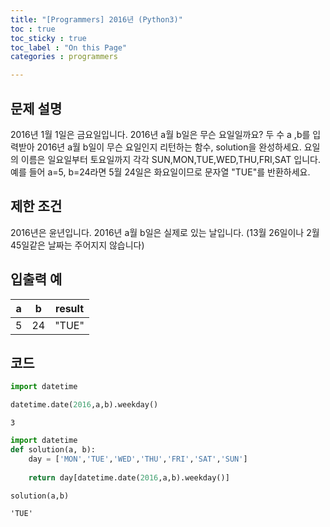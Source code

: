 ```yaml
---
title: "[Programmers] 2016년 (Python3)"
toc : true
toc_sticky : true
toc_label : "On this Page"
categories : programmers

---
```

## 문제 설명
2016년 1월 1일은 금요일입니다. 2016년 a월 b일은 무슨 요일일까요? 두 수 a ,b를 입력받아 2016년 a월 b일이 무슨 요일인지 리턴하는 함수, solution을 완성하세요. 요일의 이름은 일요일부터 토요일까지 각각 SUN,MON,TUE,WED,THU,FRI,SAT
입니다. 예를 들어 a=5, b=24라면 5월 24일은 화요일이므로 문자열 "TUE"를 반환하세요.


## 제한 조건
2016년은 윤년입니다.
2016년 a월 b일은 실제로 있는 날입니다. 
(13월 26일이나 2월 45일같은 날짜는 주어지지 않습니다)


## 입출력 예
|a|b|result|
|:---:|:---:|:---:|
|5|	24|	"TUE"|

## 코드


```python
import datetime

datetime.date(2016,a,b).weekday()
```




    3




```python
import datetime
def solution(a, b):
    day = ['MON','TUE','WED','THU','FRI','SAT','SUN']
    
    return day[datetime.date(2016,a,b).weekday()]
```


```python
solution(a,b)
```




    'TUE'


